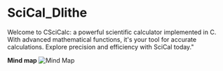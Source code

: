 # SciCal_Dlithe
Welcome to CSciCalc: a powerful scientific calculator implemented in C. With advanced mathematical functions, it's your tool for accurate calculations. Explore precision and efficiency with SciCal today."

**Mind map**
![Mind Map](https://github.com/NICEkumar/SciCal_Dlithe/assets/120694023/d2aef0e9-2a75-4374-8c3e-4be0d7d254fd)
